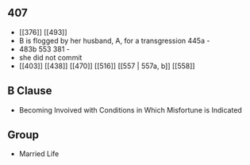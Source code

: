 ## 407
- [[376]] [[493]] 
- B is flogged by her husband, A, for a transgression 445a -
- 483b 553 381 -
- she did not commit
- [[403]] [[438]] [[470]] [[516]] [[557 | 557a, b]] [[558]] 

## B Clause
- Becoming Invoived with Conditions in Which Misfortune is Indicated

## Group
- Married Life

